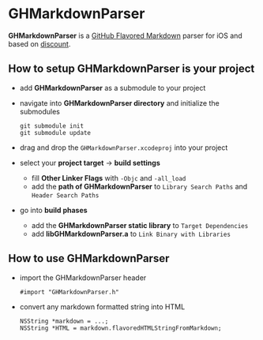# GHMarkdownParser
**GHMarkdownParser** is a [GitHub Flavored Markdown](http://github.github.com/github-flavored-markdown/) parser for iOS and based on [discount](https://github.com/Orc/discount).


## How to setup GHMarkdownParser is your project

* add **GHMarkdownParser** as a submodule to your project
* navigate into **GHMarkdownParser directory** and initialize the submodules

    ```
    git submodule init
    git submodule update
    ```
* drag and drop the `GHMarkdownParser.xcodeproj` into your project
* select your **project target** -> **build settings**
    * fill **Other Linker Flags** with `-Objc` and `-all_load`
    * add the **path of GHMarkdownParser** to `Library Search Paths` and `Header Search Paths`
* go into **build phases**
    * add the **GHMarkdownParser static library** to `Target Dependencies`
    * add **libGHMarkdownParser.a** to `Link Binary with Libraries`

## How to use GHMarkdownParser

* import the GHMarkdownParser header

    ```objecttive-c
    #import "GHMarkdownParser.h"
    ```

* convert any markdown formatted string into HTML

    ```objecttive-c
    NSString *markdown = ...;
    NSString *HTML = markdown.flavoredHTMLStringFromMarkdown;
    ```